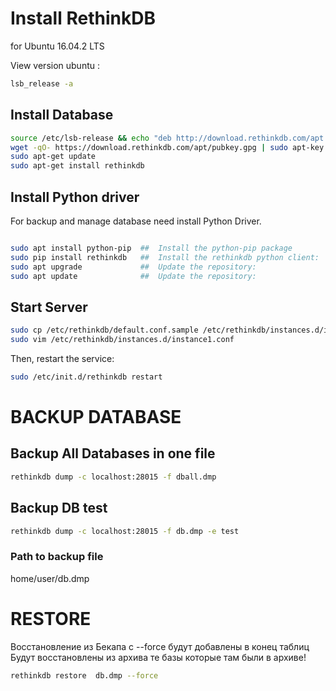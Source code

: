 # Install RethinkDB
for Ubuntu 16.04.2 LTS

View version ubuntu :
``` bash
lsb_release -a
```

## Install Database
```bash
source /etc/lsb-release && echo "deb http://download.rethinkdb.com/apt $DISTRIB_CODENAME main" | sudo tee /etc/apt/sources.list.d/rethinkdb.list
wget -qO- https://download.rethinkdb.com/apt/pubkey.gpg | sudo apt-key add -
sudo apt-get update
sudo apt-get install rethinkdb
```

## Install Python driver
For backup and manage database need install Python Driver.

```bash

sudo apt install python-pip  ##  Install the python-pip package
sudo pip install rethinkdb   ##  Install the rethinkdb python client:
sudo apt upgrade             ##  Update the repository:
sudo apt update              ##  Update the repository: 
```

## Start Server

```bash
sudo cp /etc/rethinkdb/default.conf.sample /etc/rethinkdb/instances.d/instance1.conf
sudo vim /etc/rethinkdb/instances.d/instance1.conf
```
Then, restart the service:

```bash
sudo /etc/init.d/rethinkdb restart
```


# BACKUP DATABASE
## Backup All Databases in one file

```bash
rethinkdb dump -c localhost:28015 -f dball.dmp
```

## Backup DB test

```bash
rethinkdb dump -c localhost:28015 -f db.dmp -e test
```

### Path to backup file
home/user/db.dmp 


# RESTORE

Восстановление из Бекапа
с --force
будут добавлены в конец таблиц
Будут восстановлены из архива те базы которые там были в архиве!


```bash
rethinkdb restore  db.dmp --force
```
